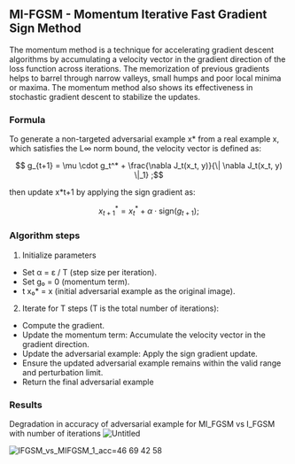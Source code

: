 ## **MI-FGSM - Momentum Iterative Fast Gradient Sign Method**
The momentum method is a technique for accelerating gradient descent algorithms by accumulating a velocity
vector in the gradient direction of the loss function across
iterations. The memorization of previous gradients helps to
barrel through narrow valleys, small humps and poor local
minima or maxima. The momentum method also shows
its effectiveness in stochastic gradient descent to stabilize
the updates.


### **Formula**
To generate a non-targeted adversarial example x* from
a real example x, which satisfies the L∞ norm bound, the velocity vector is defined as:

$$
g_{t+1} = \mu \cdot g_t^* + \frac{\nabla J_t(x_t, y)}{\| \nabla J_t(x_t, y) \|_1} ;$$

then update x*t+1 by applying the sign gradient as:

$$
x_{t+1}^* = x_t^* + \alpha \cdot \text{sign}(g_{t+1}) ;
$$

### **Algorithm steps**
1) Initialize parameters

-   Set α = ε / T (step size per iteration).
-   Set g₀ = 0 (momentum term).
-  t x₀* = x (initial adversarial example as the original image).

2) Iterate for T steps (T is the total number of iterations):

- Compute the gradient.
- Update the momentum term: Accumulate the velocity vector in the gradient direction.
- Update the adversarial example: Apply the sign gradient update.
-  Ensure the updated adversarial example remains within the valid range and perturbation limit.
-  Return the final adversarial example

### **Results**

Degradation in accuracy of adversarial example for MI_FGSM vs I_FGSM with number of iterations
![Untitled](https://github.com/user-attachments/assets/88832fab-503b-4a8a-873b-7c3d0ff5eb33)

![IFGSM_vs_MIFGSM_1_acc=46 69 42 58](https://github.com/user-attachments/assets/8666725e-f989-428d-ad5e-71c21e4863b0)
